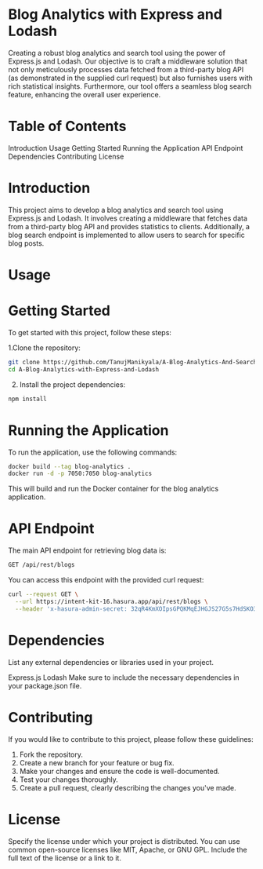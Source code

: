 # Blog Analytics with Express and Lodash
Creating a robust blog analytics and search tool using the power of Express.js and Lodash. Our objective is to craft a middleware solution that not only meticulously processes data fetched from a third-party blog API (as demonstrated in the supplied curl request) but also furnishes users with rich statistical insights. Furthermore, our tool offers a seamless blog search feature, enhancing the overall user experience.

# Table of Contents
Introduction
Usage
Getting Started
Running the Application
API Endpoint
Dependencies
Contributing
License

# Introduction
This project aims to develop a blog analytics and search tool using Express.js and Lodash. It involves creating a middleware that fetches data from a third-party blog API and provides statistics to clients. Additionally, a blog search endpoint is implemented to allow users to search for specific blog posts.

# Usage
# Getting Started
To get started with this project, follow these steps:

1.Clone the repository:
```bash
git clone https://github.com/TanujManikyala/A-Blog-Analytics-And-Search-Tool-Using-Express.js-And-Lodash.
cd A-Blog-Analytics-with-Express-and-Lodash

```

2. Install the project dependencies:

```bash
npm install

```
# Running the Application
To run the application, use the following commands:

```bash
docker build --tag blog-analytics .
docker run -d -p 7050:7050 blog-analytics

```
This will build and run the Docker container for the blog analytics application.

# API Endpoint
The main API endpoint for retrieving blog data is:

```bash
GET /api/rest/blogs

```

You can access this endpoint with the provided curl request:

```bash
curl --request GET \
  --url https://intent-kit-16.hasura.app/api/rest/blogs \
  --header 'x-hasura-admin-secret: 32qR4KmXOIpsGPQKMqEJHGJS27G5s7HdSKO3gdtQd2kv5e852SiYwWNfxkZOBuQ6'

```
# Dependencies
List any external dependencies or libraries used in your project.

Express.js
Lodash
Make sure to include the necessary dependencies in your package.json file.

# Contributing
If you would like to contribute to this project, please follow these guidelines:

1. Fork the repository.
2. Create a new branch for your feature or bug fix.
3. Make your changes and ensure the code is well-documented.
4. Test your changes thoroughly.
5. Create a pull request, clearly describing the changes you've made.

# License
Specify the license under which your project is distributed. You can use common open-source licenses like MIT, Apache, or GNU GPL. Include the full text of the license or a link to it.


